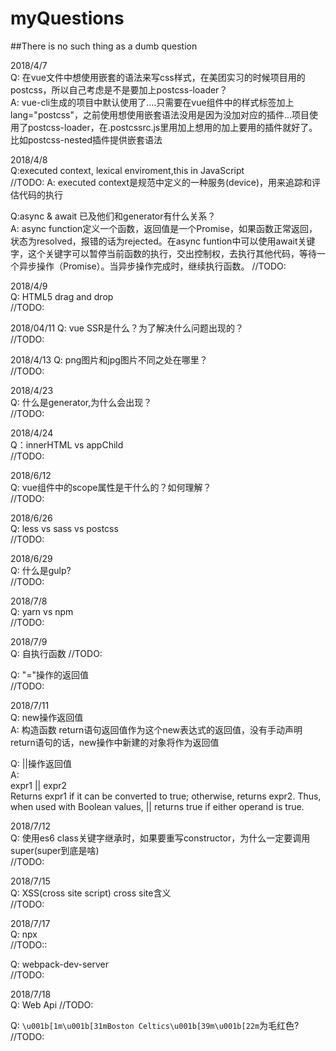 # myQuestions
##There is no such thing as a dumb question

2018/4/7  
Q: 在vue文件中想使用嵌套的语法来写css样式，在美团实习的时候项目用的postcss，所以自己考虑是不是要加上postcss-loader？  
A: vue-cli生成的项目中默认使用了....只需要在vue组件中的样式标签加上lang="postcss"，之前使用想使用嵌套语法没用是因为没加对应的插件...项目使用了postcss-loader，在.postcssrc.js里用加上想用的加上要用的插件就好了。比如postcss-nested插件提供嵌套语法

2018/4/8  
Q:executed context, lexical enviroment,this in JavaScript  
//TODO:
A: executed context是规范中定义的一种服务(device)，用来追踪和评估代码的执行  

Q:async & await 已及他们和generator有什么关系？  
A: async function定义一个函数，返回值是一个Promise，如果函数正常返回，状态为resolved，报错的话为rejected。在async funtion中可以使用await关键字，这个关键字可以暂停当前函数的执行，交出控制权，去执行其他代码，等待一个异步操作（Promise）。当异步操作完成时，继续执行函数。
//TODO:

2018/4/9  
Q: HTML5 drag and drop  
//TODO:

2018/04/11
Q: vue SSR是什么？为了解决什么问题出现的？    
//TODO:

2018/4/13
Q: png图片和jpg图片不同之处在哪里？  
//TODO:

2018/4/23  
Q: 什么是generator,为什么会出现？  
//TODO:

2018/4/24  
Q：innerHTML vs appChild  
//TODO:


2018/6/12  
Q: vue组件中的scope属性是干什么的？如何理解？  
//TODO:

2018/6/26  
Q: less vs sass vs postcss  
//TODO:

2018/6/29  
Q: 什么是gulp?  
//TODO:

2018/7/8  
Q: yarn vs npm  
//TODO:

2018/7/9  
Q: 自执行函数
//TODO:

Q: "="操作的返回值  
//TODO:

2018/7/11  
Q: new操作返回值  
A: 构造函数 return语句返回值作为这个new表达式的返回值，没有手动声明return语句的话，new操作中新建的对象将作为返回值  

Q: ||操作返回值  
A:   
expr1 || expr2  
Returns expr1 if it can be converted to true; otherwise, returns expr2. Thus, when used with Boolean values, || returns true if either operand is true.

2018/7/12  
Q: 使用es6 class关键字继承时，如果要重写constructor，为什么一定要调用super(super到底是啥)  
//TODO:


2018/7/15  
Q: XSS(cross site script) cross site含义  
//TODO:

2018/7/17  
Q: npx  
//TODO::

Q: webpack-dev-server  
//TODO:

2018/7/18  
Q: Web Api
//TODO:

Q: `\u001b[1m\u001b[31mBoston Celtics\u001b[39m\u001b[22m`为毛红色?  
//TODO: